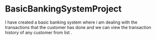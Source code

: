 # BasicBankingSystemProject
I have created a basic banking system where i am dealing with the transactions that the customer has done and we can view the transaction history of any customer from list .
